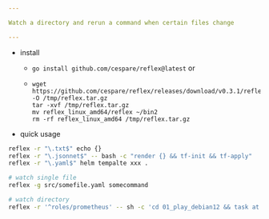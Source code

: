 ```yaml
---

Watch a directory and rerun a command when certain files change

---
```


- install
    - `go install github.com/cespare/reflex@latest`
    or
    -
        ```
        wget https://github.com/cespare/reflex/releases/download/v0.3.1/reflex_linux_amd64.tar.gz -O /tmp/reflex.tar.gz
        tar -xvf /tmp/reflex.tar.gz
        mv reflex_linux_amd64/reflex ~/bin2
        rm -rf reflex_linux_amd64 /tmp/reflex.tar.gz
        ```

- quick usage
```sh
reflex -r "\.txt$" echo {}
reflex -r "\.jsonnet$" -- bash -c "render {} && tf-init && tf-apply"
reflex -r "\.yaml$" helm tempalte xxx .

# watch single file
reflex -g src/somefile.yaml somecommand

# watch directory
reflex -r '^roles/prometheus' -- sh -c 'cd 01_play_debian12 && task at TAG=prometheus'
```

